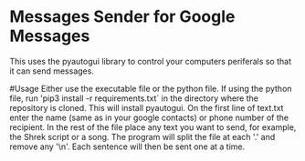 # Messages Sender for Google Messages
This uses the pyautogui library to control your computers periferals so that it can send messages.

#Usage
Either use the executable file or the python file. If using the python file, run 'pip3 install -r requirements.txt` in the directory where the repository is cloned. This will install pyautogui.
On the first line of text.txt enter the name (same as in your google contacts) or phone number of the recipient.
In the rest of the file place any text you want to send, for example, the Shrek script or a song.
The program will split the file at each '.' and remove any '\n'. Each sentence will then be sent one at a time.

